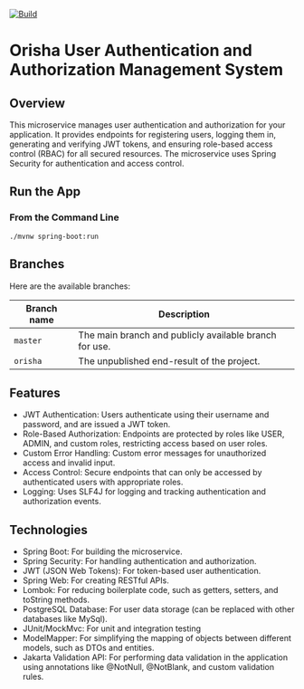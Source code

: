 [![Build](https://github.com/Orisakwe-Nwokocha/kafka-tutorial/actions/workflows/build.yml/badge.svg)](https://github.com/Orisakwe-Nwokocha/kafka-tutorial/actions/workflows/build)

# Orisha User Authentication and Authorization Management System
## Overview
This microservice manages user authentication and authorization for your application. It provides endpoints for 
registering users, logging them in, generating and verifying JWT tokens, and ensuring role-based access control (RBAC) 
for all secured resources. The microservice uses Spring Security for authentication and access control.

## Run the App
### From the Command Line
```shell
./mvnw spring-boot:run
```

## Branches
Here are the available branches:

| Branch name | Description                                            |
|-------------|--------------------------------------------------------|
| `master`    | The main branch and publicly available branch for use. |
| `orisha`    | The unpublished end-result of the project.             |

## Features
- JWT Authentication: Users authenticate using their username and password, and are issued a JWT token.
- Role-Based Authorization: Endpoints are protected by roles like USER, ADMIN, and custom roles, restricting access based on user roles.
- Custom Error Handling: Custom error messages for unauthorized access and invalid input.
- Access Control: Secure endpoints that can only be accessed by authenticated users with appropriate roles.
- Logging: Uses SLF4J for logging and tracking authentication and authorization events.

## Technologies
- Spring Boot: For building the microservice.
- Spring Security: For handling authentication and authorization.
- JWT (JSON Web Tokens): For token-based user authentication.
- Spring Web: For creating RESTful APIs.
- Lombok: For reducing boilerplate code, such as getters, setters, and toString methods.
- PostgreSQL Database: For user data storage (can be replaced with other databases like MySql).
- JUnit/MockMvc: For unit and integration testing
- ModelMapper: For simplifying the mapping of objects between different models, such as DTOs and entities.
- Jakarta Validation API: For performing data validation in the application using annotations like @NotNull, @NotBlank, and custom validation rules.
